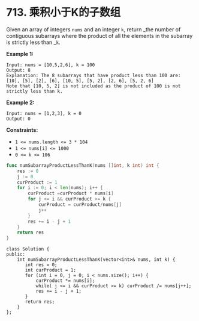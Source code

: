 # 713. 乘积小于K的子数组

Given an array of integers `nums` and an integer `k`, return _the number of contiguous subarrays where the product of all the elements in the subarray is strictly less than _`k`.

**Example 1:**

```
Input: nums = [10,5,2,6], k = 100
Output: 8
Explanation: The 8 subarrays that have product less than 100 are:
[10], [5], [2], [6], [10, 5], [5, 2], [2, 6], [5, 2, 6]
Note that [10, 5, 2] is not included as the product of 100 is not strictly less than k.
```

**Example 2:**

```
Input: nums = [1,2,3], k = 0
Output: 0
```

**Constraints:**

* `1 <= nums.length <= 3 * 104`
* `1 <= nums[i] <= 1000`
* `0 <= k <= 106`

```go
func numSubarrayProductLessThanK(nums []int, k int) int {
    res := 0
    j := 0
    curProduct := 1
    for i := 0; i < len(nums); i++ {
        curProduct =curProduct * nums[i]
        for j <= i && curProduct >= k {
            curProduct = curProduct/nums[j]
            j++
        }   
        res += i - j + 1
    }
    return res
}
```

```clike
class Solution {
public:
    int numSubarrayProductLessThanK(vector<int>& nums, int k) {
       int res = 0;
       int curProduct = 1;
       for (int i = 0, j = 0; i < nums.size(); i++) {
           curProduct *= nums[i];
           while( j <= i && curProduct >= k) curProduct /= nums[j++];
           res += i - j + 1;     
       }
       return res;  
    }
};
```

